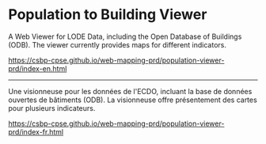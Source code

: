 # Population to Building Viewer

A Web Viewer for LODE Data, including the Open Database of Buildings (ODB). The viewer currently provides maps for different indicators. 

https://csbp-cpse.github.io/web-mapping-prd/population-viewer-prd/index-en.html

---------------------------------------------------------------------

Une visionneuse pour les données de l'ECDO, incluant la base de données ouvertes de bâtiments (ODB). La visionneuse offre présentement des cartes pour plusieurs indicateurs. 

https://csbp-cpse.github.io/web-mapping-prd/population-viewer-prd/index-fr.html
